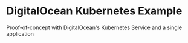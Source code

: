 # DigitalOcean Kubernetes Example

Proof-of-concept with DigitalOcean's Kubernetes Service and a single application
